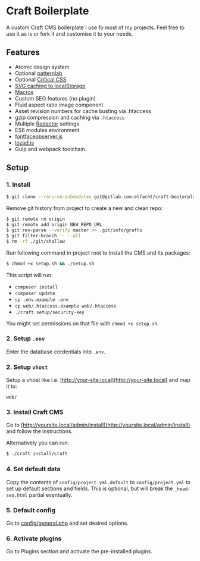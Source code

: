 # Craft Boilerplate

A custom Craft CMS boilerplate I use fo most of my projects. Feel free to use it as is or fork it and customise it to your needs.

## Features

- Atomic design system
- Optional [patternlab](https://patternlab.io/)
- Optional [Critical CSS](https://nystudio107.com/blog/implementing-critical-css)
- [SVG caching to localStorage](https://osvaldas.info/caching-svg-sprite-in-localstorage)
- [Macros](https://github.com/elfacht/craft-helper)
- Custom SEO features (no plugin)
- Fluid aspect ratio image component.
- Asset revision numbers for cache busting via .htaccess
- gzip compression and caching via `.htaccess`
- Multiple [Redactor](https://plugins.craftcms.com/redactor) settings
- ES6 modules environment
- [fontfaceobserver.js](https://fontfaceobserver.com/)
- [lozad.js](https://apoorv.pro/lozad.js/)
- Gulp and webpack toolchain.

## Setup

### 1. Install

```sh
$ git clone --recurse-submodules git@gitlab.com:elfacht/craft-boilerplate.git project-name --depth=1
```

Remove git history from project to create a new and clean repo:

```sh
$ git remote rm origin
$ git remote add origin NEW_REPO_URL
$ git rev-parse --verify master >> .git/info/grafts
$ git filter-branch -- --all
$ rm -rf ./git/shallow
```

Run following command in project root to install the CMS and its packages:

```sh
$ chmod +x setup.sh && ./setup.sh
```

This script will run:

- `composer install`
- `composer update`
- `cp .env.example .env`
- `cp web/.htaccess.example web/.htaccess`
- `./craft setup/security-key`

You might set permissions on that file with `chmod +x setup.sh`.

### 2. Setup `.env`

Enter the database credentials into `.env`.


### 2. Setup `vhost`

Setup a vhost like i.e. [http://your-site.local](http://your-site.local) and map it to:

```
web/
```

### 3. Install Craft CMS

Go to [http://yoursite.local/admin/install](http://yoursite.local/admin/install) and follow the instructions.

Alternatively you can run:

```sh
$ ./craft install/craft
```

### 4. Set default data

Copy the contents of `config/project.yml.default` to `config/project.yml` to set up default sections and fields. This is optional, but will break the `_head-seo.html` partial eventually.

### 5. Default config

Go to [config/general.php](config/general.php) and set desired options.

### 6. Activate plugins

Go to Plugins section and activate the pre-installed plugins.
